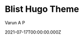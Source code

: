 ---
title: Blist Hugo Theme
github: https://github.com/apvarun/blist-hugo-theme
demo: https://blist.vercel.app/
author: Varun A P
date: 2021-07-17T00:00:00.000Z
ssg:
  - Hugo
cms:
  - Markdown
css:
  - Tailwind
category:
  - Blog
description: Blist is a clean and fast blog theme for your Hugo site.
draft: true
publish_date: '2021-07-15T11:59:59Z'
update_date: '2022-09-30T05:26:46Z'
github_star: 180
github_fork: 69
---
